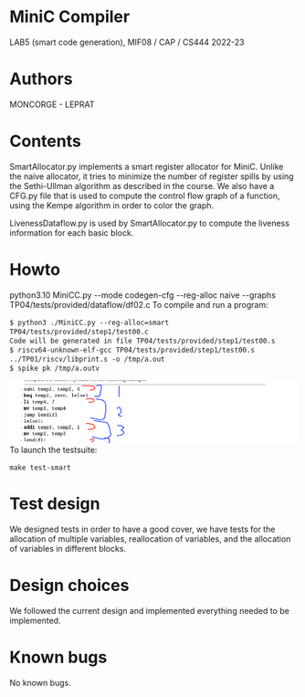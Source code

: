 # MiniC Compiler
LAB5 (smart code generation), MIF08 / CAP / CS444 2022-23 

# Authors

MONCORGE - LEPRAT

# Contents

SmartAllocator.py implements a smart register allocator for MiniC. Unlike the naive allocator, it tries to minimize the number of register spills by using the Sethi-Ullman algorithm as described in the course. We also have a CFG.py file that is used to compute the control flow graph of a function, using the Kempe algorithm in order to color the graph.

LivenessDataflow.py is used by SmartAllocator.py to compute the liveness information for each basic block.

# Howto
python3.10 MiniCC.py --mode codegen-cfg --reg-alloc naive --graphs TP04/tests/provided/dataflow/df02.c
To compile and run a program:
```
$ python3 ./MiniCC.py --reg-alloc=smart TP04/tests/provided/step1/test00.c
Code will be generated in file TP04/tests/provided/step1/test00.s
$ riscv64-unknown-elf-gcc TP04/tests/provided/step1/test00.s ../TP01/riscv/libprint.s -o /tmp/a.out
$ spike pk /tmp/a.outv
```

![Alt text](image.png)
To launch the testsuite:
```
make test-smart
```

# Test design

We designed tests in order to have a good cover, we have tests for the allocation of multiple variables, reallocation of variables, and the allocation of variables in different blocks.

# Design choices

We followed the current design and implemented everything needed to be implemented.

# Known bugs

No known bugs.

